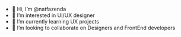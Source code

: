 - 👋 Hi, I’m @natfazenda
- 👀 I’m interested in UI/UX designer
- 🌱 I’m currently learning UX projects
- 💞️ I’m looking to collaborate on Designers and FrontEnd developers


<!---
natfazenda/natfazenda is a ✨ special ✨ repository because its `README.md` (this file) appears on your GitHub profile.
You can click the Preview link to take a look at your changes.
--->
